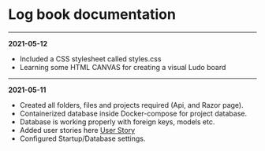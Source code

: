 # Log book documentation
---

**2021-05-12**
- Included a CSS stylesheet called styles.css
- Learning some HTML CANVAS for creating a visual Ludo board

---

**2021-05-11**
- Created all folders, files and projects required (Api, and Razor page).
- Containerized database inside Docker-compose for project database.
- Database is working properly with foreign keys, models etc.
- Added user stories here [User Story](https://github.com/PGBSNH20/ludo-v2-ludogame-v2-group-8/blob/Dev/Documentation/Userstory.md)
- Configured Startup/Database settings.
